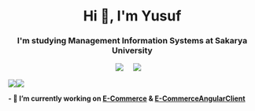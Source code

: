 <h1 align="center">Hi 👋, I'm Yusuf</h1>
<h3 align="center">I'm studying Management Information Systems at <b>Sakarya University</b></h3>
 
<p align='center'>
  <a href="https://www.linkedin.com/in/yusuf-%C3%A7%C4%B1rak/"><img src="https://img.shields.io/badge/linkedin-%230077B5.svg?&style=for-the-badge&logo=linkedin&logoColor=white" /></a>&nbsp;&nbsp;&nbsp;&nbsp;
 <a href="mailto:yusuf10901@hotmail.com"><img src="https://img.shields.io/badge/Outlook-0078D4.svg?&style=for-the-badge&logo=microsoft%20outlook&logoColor=white" /></a>&nbsp;&nbsp;&nbsp;&nbsp;

<a href="https://github.com/yusuf-cirak"><img align="center" src="https://github-readme-stats.vercel.app/api?username=yusuf-cirak&show_icons=true&bg_color=0d1117&text_color=bdc3c7&title_color=F4D03E&icon_color=F4D03E&hide_border=true"/></a><a href="https://github.com/yusuf-cirak"><img align="center" src="https://github-readme-stats.vercel.app/api/top-langs/?username=yusuf-cirak&bg_color=0d1117&text_color=bdc3c7&title_color=F4D03E&hide_border=true&layout=compact&langs_count=7" /></a>
 
  
 <b>- 🔭 I’m currently working on [E-Commerce](https://github.com/yusuf-cirak/ECommerce) & [E-CommerceAngularClient](https://github.com/yusuf-cirak/ECommerceAngularClient)</b>
